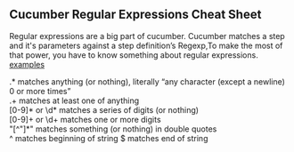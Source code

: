 ## Cucumber Regular Expressions Cheat Sheet
Regular expressions are a big part of cucumber. Cucumber matches a step and it's parameters against a step definition’s Regexp,To make the most of that power, you have to know something about regular expressions.</br>
 [examples](https://github.corp.ebay.com/ecg-global/BOLT-BDD-CucumberJS/blob/master/src/step_definitions/gherkinExampleSteps.ts)</br>

.*	matches anything (or nothing), literally “any character (except a newline) 0 or more times”   
.+	matches at least one of anything   
[0-9]* or \d*	matches a series of digits (or nothing)   
[0-9]+ or \d+	matches one or more digits   
"[^\"]*"	matches something (or nothing) in double quotes      
^ matches beginning of string
$ matches end of string
